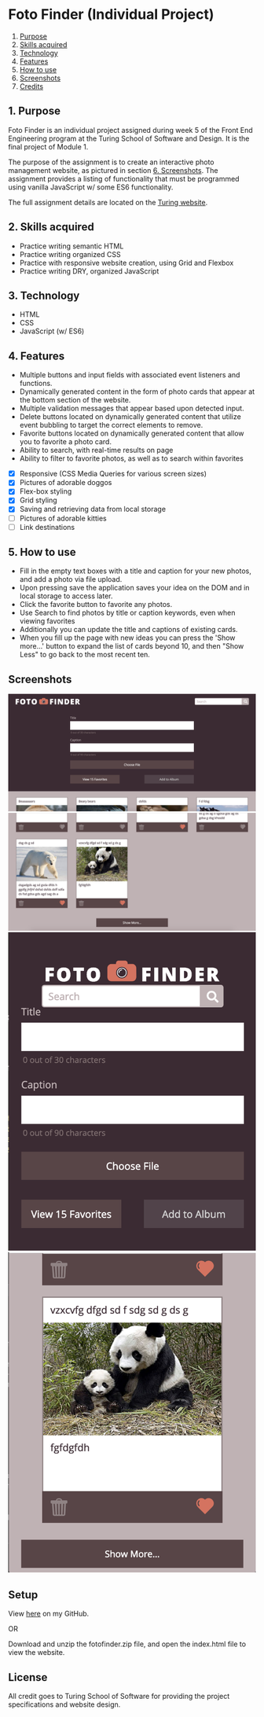 # Foto Finder (Individual Project)

1. <a href="#1-purpose">Purpose</a>
2. <a href="#2-skills-acquired">Skills acquired</a>
3. <a href="#3-technology">Technology</a>
4. <a href="#4-features">Features</a>
5. <a href="#5-how-to-use">How to use</a>
6. <a href="#6-screenshots">Screenshots</a>
7. <a href="#7-credits">Credits</a>

## 1. Purpose

Foto Finder is an individual project assigned during week 5 of the Front End Engineering program at the Turing School of Software and Design. It is the final project of Module 1.

The purpose of the assignment is to create an interactive photo management website, as pictured in section <a href="#6-screenshots">6. Screenshots</a>. The assignment provides a listing of functionality that must be programmed using vanilla JavaScript w/ some ES6 functionality.

The full assignment details are located on the [Turing website](http://frontend.turing.io/projects/foto-finder-final.html).

## 2. Skills acquired

  - Practice writing semantic HTML
  - Practice writing organized CSS
  - Practice with responsive website creation, using Grid and Flexbox
  - Practice writing DRY, organized JavaScript

## 3. Technology

  - HTML
  - CSS
  - JavaScript (w/ ES6)

## 4. Features

  - Multiple buttons and input fields with associated event listeners and functions.
  - Dynamically generated content in the form of photo cards that appear at the bottom section of the website.
  - Multiple validation messages that appear based upon detected input.
  - Delete buttons located on dynamically generated content that utilize event bubbling to target the correct elements to remove.
  - Favorite buttons located on dynamically generated content that allow you to favorite a photo card.
  - Ability to search, with real-time results on page
  - Ability to filter to favorite photos, as well as to search within favorites

  - [x] Responsive (CSS Media Queries for various screen sizes)
  - [x] Pictures of adorable doggos
  - [x] Flex-box styling
  - [x] Grid styling
  - [x] Saving and retrieving data from local storage
  - [ ] Pictures of adorable kitties
  - [ ] Link destinations

## 5. How to use

  - Fill in the empty text boxes with a title and caption for your new photos, and add a photo via file upload. 
  - Upon pressing save the application saves your idea on the DOM and in local storage to access later. 
  - Click the favorite button to favorite any photos. 
  - Use Search to find photos by title or caption keywords, even when viewing favorites
  - Additionally you can update the title and captions of existing cards. 
  - When you fill up the page with new ideas you can press the 'Show more...' button to expand the list of cards beyond 10, and then "Show Less" to go back to the most recent ten.

## Screenshots

![Top of website on desktop](/screenshots/desktop1.png)
![Bottom of website on desktop](/screenshots/desktop2.png)
![Top of website on mobile](/screenshots/mobile1.png)
![Bottom of website on mobile](/screenshots/mobile2.png)


## Setup

View <a href="https://github.com/lynnerang/fotofinder">here</a> on my GitHub.

OR 

Download and unzip the fotofinder.zip file, and open the index.html file to view the website.


## License

All credit goes to Turing School of Software for providing the project specifications and website design.
